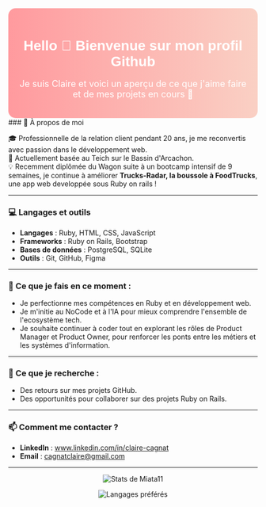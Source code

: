 ## 



<div align="center" style="background: linear-gradient(90deg, #ff9a9e, #fad0c4); padding: 20px; border-radius: 15px;">
  <h1 style="color: white; font-family: 'Arial', sans-serif;">Hello 👋 Bienvenue sur mon profil Github</h1>
  <p style="color: white; font-size: 18px;">Je suis Claire et voici un aperçu de ce que j'aime faire et de mes projets en cours 🚀</p>
</div>
### 🌟 À propos de moi

🎓 Professionnelle de la relation client pendant 20 ans, je me reconvertis avec passion dans le développement web.  
📍 Actuellement basée au Teich sur le Bassin d'Arcachon.  
💡 Recemment diplômée du Wagon suite à un bootcamp intensif de 9 semaines, je continue à améliorer **Trucks-Radar, la boussole à FoodTrucks**, une app web developpée sous Ruby on rails !  

---

### 💻 Langages et outils

- **Langages** : Ruby, HTML, CSS, JavaScript  
- **Frameworks** : Ruby on Rails, Bootstrap  
- **Bases de données** : PostgreSQL, SQLite  
- **Outils** : Git, GitHub, Figma  

---

### 🌱 Ce que je fais en ce moment :
- Je perfectionne mes compétences en Ruby et en développement web.
- Je m'initie au NoCode et à l'IA pour mieux comprendre l'ensemble de l'ecosystème tech.
- Je souhaite continuer à coder tout en explorant les rôles de Product Manager et Product Owner, pour renforcer les ponts entre les métiers et les systèmes d'information.

---

### 🤝 Ce que je recherche :
- Des retours sur mes projets GitHub.  
- Des opportunités pour collaborer sur des projets Ruby on Rails.

---

### 📫 Comment me contacter ?
- **LinkedIn** : www.linkedin.com/in/claire-cagnat  
- **Email** : cagnatclaire@gmail.com  

---
<p align="center">
  <img src="https://github-readme-stats.vercel.app/api?username=Miata11&show_icons=true&theme=synthwave&rank_icon=github&bg_color=FFC0CB" alt="Stats de Miata11">
</p>
<p align="center">
  <img src="https://github-readme-stats.vercel.app/api/top-langs/?username=Miata11&layout=compact&theme=synthwave&bg_color=FFC0CB" alt="Langages préférés">
</p>



